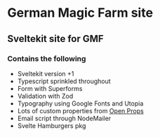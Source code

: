 # German Magic Farm site

## Sveltekit site for GMF

### Contains the following

- Sveltekit version +1
- Typescript sprinkled throughout
- Form with Superforms
- Validation with Zod
- Typography using Google Fonts and Utopia
- Lots of custom properties from [Open Props](https://github.com/argyleink/open-props/blob/main/src/props.colors.css)
- Email script through NodeMailer
- Svelte Hamburgers pkg

